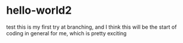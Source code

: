 # hello-world2
test
this is my first try at branching, and I think this will be the start of coding in general for me, which is pretty exciting
